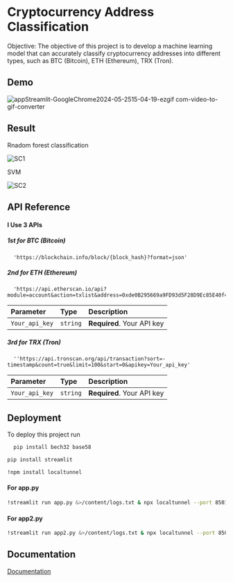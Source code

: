 
# Cryptocurrency Address Classification

Objective: The objective of this project is to develop a machine learning model that can accurately classify cryptocurrency
addresses into different types, such as BTC (Bitcoin), ETH (Ethereum), TRX (Tron).


## Demo

![appStreamlit-GoogleChrome2024-05-2515-04-19-ezgif com-video-to-gif-converter](https://github.com/HirakSubhraSarkar/Cryptocurrency-Address-Classification/assets/159253204/4275f38c-17b0-4cce-ab2f-a6e377d41003)



## Result
Rnadom forest classification

![SC1](https://github.com/HirakSubhraSarkar/Cryptocurrency-Address-Classification/assets/159253204/dad68e26-d7fe-4279-9792-b6fed492f7d0)


SVM

![SC2](https://github.com/HirakSubhraSarkar/Cryptocurrency-Address-Classification/assets/159253204/4c92ce76-1d35-4d40-8c46-53a91836598b)



## API Reference

#### I Use 3 APIs
##### 1st for BTC (Bitcoin)

```http
  'https://blockchain.info/block/{block_hash}?format=json'

```

##### 2nd for ETH (Ethereum)
```http
  'https://api.etherscan.io/api?module=account&action=txlist&address=0xde0B295669a9FD93d5F28D9Ec85E40f4cb697BAe&startblock=0&endblock=99999999&sort=asc&apikey=Your_api_key'
```


| Parameter | Type     | Description                |
| :-------- | :------- | :------------------------- |
| `Your_api_key` | `string` | **Required**. Your API key |

##### 3rd for TRX (Tron)
```http
  ''https://api.tronscan.org/api/transaction?sort=-timestamp&count=true&limit=100&start=0&apikey=Your_api_key'
```


| Parameter | Type     | Description                |
| :-------- | :------- | :------------------------- |
| `Your_api_key` | `string` | **Required**. Your API key |


## Deployment

To deploy this project run

```bash
  pip install bech32 base58
```
```bash
pip install streamlit
```
```bash
!npm install localtunnel
```
#### For app.py
```bash
!streamlit run app.py &>/content/logs.txt & npx localtunnel --port 8501 & ipv4.icanhazip.com
```

#### For app2.py
```bash
!streamlit run app2.py &>/content/logs.txt & npx localtunnel --port 8501 & ipv4.icanhazip.com!streamlit run app2.py &>/content/logs.txt & npx localtunnel --port 8501 & ipv4.icanhazip.com
```
## Documentation

[Documentation](https://linktodocumentation)

